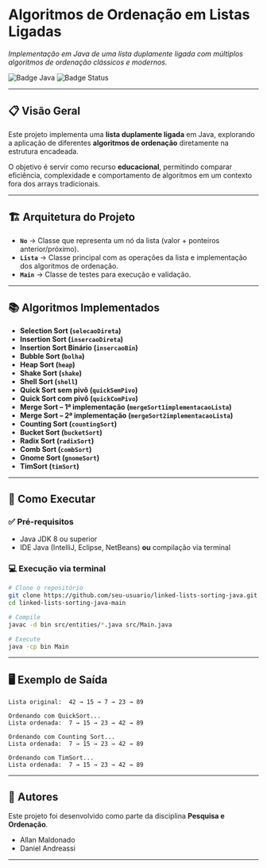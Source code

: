 # Algoritmos de Ordenação em Listas Ligadas

*Implementação em Java de uma lista duplamente ligada com múltiplos algoritmos de ordenação clássicos e modernos.*

![Badge Java](https://img.shields.io/badge/Java-8%2B-blue)
![Badge Status](https://img.shields.io/badge/Status-Concluído-green) 

---

## 📋 Visão Geral

Este projeto implementa uma **lista duplamente ligada** em Java, explorando a aplicação de diferentes **algoritmos de ordenação** diretamente na estrutura encadeada.

O objetivo é servir como recurso **educacional**, permitindo comparar eficiência, complexidade e comportamento de algoritmos em um contexto fora dos arrays tradicionais.

---

## 🏗️ Arquitetura do Projeto

* **`No`** → Classe que representa um nó da lista (valor + ponteiros anterior/próximo).
* **`Lista`** → Classe principal com as operações da lista e implementação dos algoritmos de ordenação.
* **`Main`** → Classe de testes para execução e validação.

---

## 📚 Algoritmos Implementados
 
* **Selection Sort (`selecaoDireta`)** 
* **Insertion Sort (`insercaoDireta`)**  
* **Insertion Sort Binário (`insercaoBin`)**  
* **Bubble Sort (`bolha`)**  
* **Heap Sort (`heap`)** 
* **Shake Sort (`shake`)** 
* **Shell Sort (`shell`)** 
* **Quick Sort sem pivô (`quickSemPivo`)** 
* **Quick Sort com pivô (`quickComPivo`)** 
* **Merge Sort – 1ª implementação (`mergeSort1implementacaoLista`)** 
* **Merge Sort – 2ª implementação (`mergeSort2implementacaoLista`)** 
* **Counting Sort (`countingSort`)** 
* **Bucket Sort (`bucketSort`)** 
* **Radix Sort (`radixSort`)** 
* **Comb Sort (`combSort`)** 
* **Gnome Sort (`gnomeSort`)**  
* **TimSort (`timSort`)**  

---

## 🚀 Como Executar

### ✅ Pré-requisitos

* Java JDK 8 ou superior
* IDE Java (IntelliJ, Eclipse, NetBeans) **ou** compilação via terminal

### 💻 Execução via terminal

```bash
# Clone o repositório
git clone https://github.com/seu-usuario/linked-lists-sorting-java.git
cd linked-lists-sorting-java-main

# Compile
javac -d bin src/entities/*.java src/Main.java

# Execute
java -cp bin Main
```

---

## 🖥️ Exemplo de Saída

```text
Lista original:  42 → 15 → 7 → 23 → 89  

Ordenando com QuickSort...
Lista ordenada:  7 → 15 → 23 → 42 → 89  

Ordenando com Counting Sort...
Lista ordenada:  7 → 15 → 23 → 42 → 89  

Ordenando com TimSort...
Lista ordenada:  7 → 15 → 23 → 42 → 89
```

--- 

## 👥 Autores

Este projeto foi desenvolvido como parte da disciplina **Pesquisa e Ordenação**.

* Allan Maldonado
* Daniel Andreassi

---    

